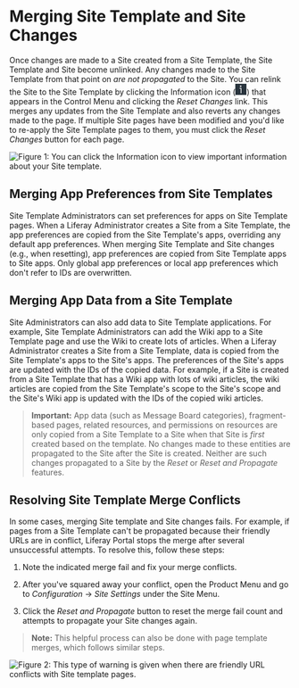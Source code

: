 # Merging Site Template and Site Changes

Once changes are made to a Site created from a Site Template, the Site Template and Site become unlinked. Any changes made to the Site Template from that point on *are not propagated* to the Site. You can relink the Site to the Site Template by clicking the Information icon (![Information](../../../images/icon-control-menu-information.png)) that appears in the Control Menu and clicking the *Reset Changes* link. This merges any updates from the Site Template and also reverts any changes made to the page. If multiple Site pages have been modified and you'd like to re-apply the Site Template pages to them, you must click the *Reset Changes* button for each page. 

![Figure 1: You can click the Information icon to view important information about your Site template.](/images/site-template-update-message.png)

## Merging App Preferences from Site Templates

Site Template Administrators can set preferences for apps on Site Template pages. When a Liferay Administrator creates a Site from a Site Template, the app preferences are copied from the Site Template's apps, overriding any default app preferences. When merging Site Template and Site changes (e.g., when resetting), app preferences are copied from Site Template apps to Site apps. Only global app preferences or local app preferences which don't refer to IDs are overwritten.

## Merging App Data from a Site Template

Site Administrators can also add data to Site Template applications. For example, Site Template Administrators can add the Wiki app to a Site Template page and use the Wiki to create lots of articles. When a Liferay Administrator creates a Site from a Site Template, data is copied from the Site Template's apps to the Site's apps. The preferences of the Site's apps are updated with the IDs of the copied data. For example, if a Site is created from a Site Template that has a Wiki app with lots of wiki articles, the wiki articles are copied from the Site Template's scope to the Site's scope and the Site's Wiki app is updated with the IDs of the copied wiki articles.

>**Important:** App data (such as Message Board categories), fragment-based pages, related resources, and permissions on resources are only copied from a Site Template to a Site when that Site is *first* created based on the template. No changes made to these entities are propagated to the Site after the Site is created. Neither are such changes propagated to a Site by the *Reset* or *Reset and Propagate* features.

## Resolving Site Template Merge Conflicts

In some cases, merging Site template and Site changes fails. For example, if pages from a Site Template can't be propagated because their friendly URLs are in conflict, Liferay Portal stops the merge after several unsuccessful attempts. To resolve this, follow these steps:

1.  Note the indicated merge fail and fix your merge conflicts. 

2.  After you've squared away your conflict, open the Product Menu and go to *Configuration* &rarr; *Site Settings* under the Site Menu.

3.  Click the *Reset and Propagate* button to reset the merge fail count and attempts to propagate your Site changes again.

>**Note:** This helpful process can also be done with page template merges, which follows similar steps.

![Figure 2: This type of warning is given when there are friendly URL conflicts with Site template pages.](/images/friendly-url-propagation-failure.png)